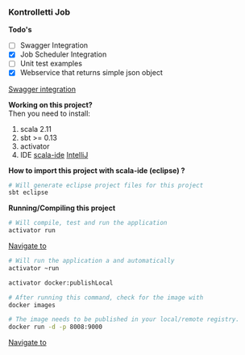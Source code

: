 ### Kontrolletti Job

__Todo's__  

- [ ] Swagger Integration
- [x] Job Scheduler Integration
- [ ] Unit test examples
- [x] Webservice that returns simple json object
  
[Swagger integration](https://github.com/swagger-api/swagger-core/tree/develop_scala-2.11/modules/swagger-play2)  



__Working on this project?__  
Then you need to install:  
1. scala 2.11
2. sbt >= 0.13
1. activator  
1. IDE [scala-ide](http://scala-ide.org/) [IntelliJ](https://www.jetbrains.com/idea/features/scala.html)  

**How to import this project with scala-ide (eclipse) ?**
```sh
# Will generate eclipse project files for this project
sbt eclipse
```


__Running/Compiling this project__
```sh
# Will compile, test and run the application
activator run
```
[Navigate to](http://localhost:9000/v1/repositories)

```sh
# Will run the application a and automatically 
activator ~run
```

```sh
activator docker:publishLocal

# After running this command, check for the image with
docker images
```

```sh
# The image needs to be published in your local/remote registry.
docker run -d -p 8008:9000
```  
[Navigate to](http://localhost:9000/v1/repositories)







